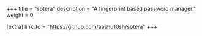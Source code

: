 +++
title = "sotera"
description = "A fingerprint based password manager."
weight = 0

[extra]
link_to = "https://github.com/aashu10sh/sotera"
+++

